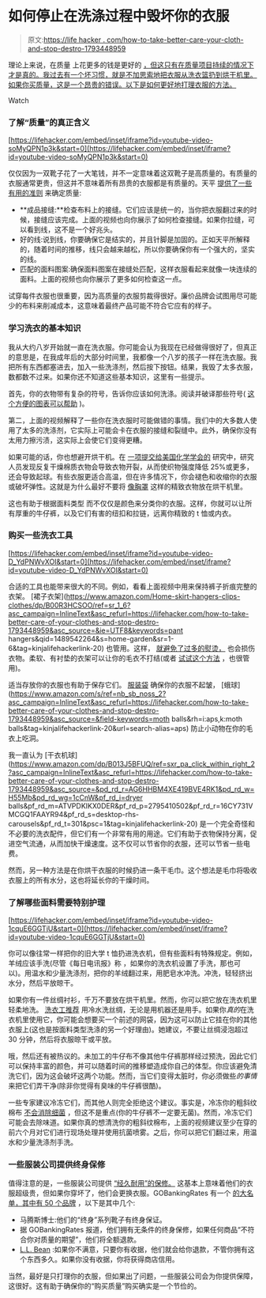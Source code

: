 # 如何停止在洗涤过程中毁坏你的衣服

> 原文:[https://life hacker . com/how-to-take-better-care-your-cloth-and-stop-destro-1793448959](https://lifehacker.com/how-to-take-better-care-of-your-clothes-and-stop-destro-1793448959)

理论上来说，在质量 上花更多的钱是更好的 [，但这只有在质量项目持续的情况下才是真的。我过去有一个坏习惯，就是不加思索地把衣服从洗衣篮扔到烘干机里。如果你买质量，这是一个昂贵的错误。以下是如何更好地打理衣服的方法。](http://lifehacker.com/cheap-clothes-are-too-expensive-buy-quality-instead-1751019637)

Watch

### 了解“质量”的真正含义

 [https://lifehacker.com/embed/inset/iframe?id=youtube-video-soMyQPN1p3k&start=0](https://lifehacker.com/embed/inset/iframe?id=youtube-video-soMyQPN1p3k&start=0) 

仅仅因为一双靴子花了一大笔钱，并不一定意味着这双靴子是高质量的。有质量的衣服通常更贵，但这并不意味着所有昂贵的衣服都是有质量的。天平 [提供了一些有用的准则](https://www.thebalance.com/how-to-spot-quality-clothing-1387970) 来确定质量:

*   **成品接缝:**检查布料上的接缝。它们应该是统一的，当你把衣服翻过来的时候，接缝应该完成。上面的视频也向你展示了如何检查接缝。如果你拉缝，可以看到线，这不是一个好兆头。
*   好的线:说到线，你要确保它是结实的，并且针脚是加固的。正如天平所解释的，随着时间的推移，线只会越来越松，所以你要确保你有一个强大的，坚实的线。
*   匹配的面料图案:确保面料图案在接缝处匹配，这样衣服看起来就像一块连续的面料。上面的视频也向你展示了更多如何检查这一点。

试穿每件衣服也很重要，因为高质量的衣服剪裁得很好。廉价品牌会试图用尽可能少的布料来削减成本，这意味着最终产品可能不符合它应有的样子。

### 学习洗衣的基本知识

我从大约八岁开始就一直在洗衣服。你可能会认为我现在已经做得很好了，但真正的意思是，在我成年后的大部分时间里，我都像一个八岁的孩子一样在洗衣服。我把所有东西都塞进去，加入一些洗涤剂，然后按下按钮。结果，我毁了太多衣服，数都数不过来。如果你还不知道这些基本知识，这里有一些提示。

首先，你的衣物带有复杂的符号，告诉你应该如何洗涤。阅读并破译那些符号( [这个方便的图表可以帮助](https://lifehacker.com/learn-all-those-complicated-laundry-instructions-with-t-5987106) )。

第二，上面的视频解释了一些你在洗衣服时可能做错的事情。我们中的大多数人使用了太多的洗涤剂，它实际上可能会卡在衣服的接缝和裂缝中。此外，确保你没有太用力擦污渍，这实际上会使它们变得更糟。

如果可能的话，你也想避开烘干机。在 [一项提交给美国化学学会的](https://www.sciencedaily.com/releases/1999/08/990831080157.htm) 研究中，研究人员发现反复干燥棉质衣物会导致衣物开裂，从而使织物强度降低 25%或更多，还会导致起球。有些衣服更适合高温，但在许多情况下，你会褪色和收缩你的衣服或破坏弹性。这就是为什么最好不要将 [像胸罩](http://jezebel.com/the-great-bra-washing-extravaganza-509259173) 这样的精致衣物放在烘干机里。

这也有助于根据面料类型 而不仅仅是颜色来分类你的衣服。这样，你就可以让所有厚重的牛仔裤，以及它们有害的纽扣和拉链，远离你精致的 t 恤或内衣。

### 购买一些洗衣工具

 [https://lifehacker.com/embed/inset/iframe?id=youtube-video-D_YdPNWvXOI&start=0](https://lifehacker.com/embed/inset/iframe?id=youtube-video-D_YdPNWvXOI&start=0) 

合适的工具也能带来很大的不同。例如，看看上面视频中用来保持裤子折痕完整的衣架。 [裙子衣架](https://www.amazon.com/Home-skirt-hangers-clips-clothes/dp/B00R3HCSOO/ref=sr_1_6?asc_campaign=InlineText&asc_refurl=https://lifehacker.com/how-to-take-better-care-of-your-clothes-and-stop-destro-1793448959&asc_source=&ie=UTF8&keywords=pant hangers&qid=1489542264&s=home-garden&sr=1-6&tag=kinjalifehackerlink-20) 也管用。这样， [就避免了过多的熨烫，](http://lifehacker.com/de-wrinkle-your-clothes-without-ever-touching-an-iron-518105006) 也会损伤衣物。柔软、有衬垫的衣架可以让你的毛衣不打结(或者 [试试这个方法](https://lifehacker.com/avoid-hanger-bumps-when-hanging-sweaters-5990894) ，也很管用)。

适当存放你的衣服也有助于保存它们。 [服装袋](https://www.amazon.com/Plastic-Garment-Pockets-Competitions-Danshuz/dp/B01M59OY1X/ref=lp_15743271_1_13?asc_campaign=InlineText&asc_refurl=https://lifehacker.com/how-to-take-better-care-of-your-clothes-and-stop-destro-1793448959&asc_source=&ie=UTF8&nodeID=15743271&qid=1489542119&s=apparel&sr=1-13&tag=kinjalifehackerlink-20) 确保你的衣服不起皱， [蛾球](https://www.amazon.com/s/ref=nb_sb_noss_2?asc_campaign=InlineText&asc_refurl=https://lifehacker.com/how-to-take-better-care-of-your-clothes-and-stop-destro-1793448959&asc_source=&field-keywords=moth balls&rh=i:aps,k:moth balls&tag=kinjalifehackerlink-20&url=search-alias=aps) 防止小动物在你的毛衣上吃洞。

我一直认为 [干衣机球](https://www.amazon.com/dp/B013J5BFUQ/ref=sxr_pa_click_within_right_2?asc_campaign=InlineText&asc_refurl=https://lifehacker.com/how-to-take-better-care-of-your-clothes-and-stop-destro-1793448959&asc_source=&pd_rd_r=AG6HHBM4XE419BVE4RK1&pd_rd_w=H55Mb&pd_rd_wg=1cCnW&pf_rd_i=dryer balls&pf_rd_m=ATVPDKIKX0DER&pf_rd_p=2795410502&pf_rd_r=16CY731VMCGQ1FAAYR94&pf_rd_s=desktop-rhs-carousels&pf_rd_t=301&psc=1&tag=kinjalifehackerlink-20) 是一个完全奇怪和不必要的洗衣配件，但它们有一个非常有用的用途。它们有助于衣物保持分离，促进空气流通，从而加快干燥速度。这不仅可以节省你的衣服，还可以节省一些电费。

然而，另一种方法是在你烘干衣服的时候扔进一条干毛巾。这个想法是毛巾将吸收衣服上的所有水分，这也将延长你的干燥时间。

### 了解哪些面料需要特别护理

 [https://lifehacker.com/embed/inset/iframe?id=youtube-video-1cquE6GGTjU&start=0](https://lifehacker.com/embed/inset/iframe?id=youtube-video-1cquE6GGTjU&start=0) 

你可以像往常一样把你的旧大学 t 恤扔进洗衣机，但有些面料有特殊规定。例如，羊绒应该手洗(尽管《每日电讯报》称 ，如果你的洗衣机设置了手洗，那也可以)。用温水和少量洗涤剂，把你的羊绒翻过来，用肥皂水冲洗。冲洗，轻轻挤出水分，然后平放晾干。

如果你有一件丝绸衬衫，千万不要放在烘干机里。然而，你可以把它放在洗衣机里轻柔地洗。 [洗衣工推荐](http://www.thelaundress.com/how-to-wash-silk) 用冷水洗丝绸，无论是用机器还是用手。如果你*真的*在洗衣机里使用它，你可能会想要买一个前述的网袋，因为这可以防止它挂在你的其他衣服上(这也是按面料类型洗涤的另一个好理由)。她建议，不要让丝绸浸泡超过 30 分钟，然后将衣服晾干或平放。

哦，然后还有被热议的。未加工的牛仔布不像其他牛仔裤那样经过预洗，因此它们可以保持丰富的颜色，并可以随着时间的推移塑造成你自己的体型。你应该避免清洗它们，因为这会破坏这两个功能。然而，当它们变得太脏时，你必须做些*的事情*来把它们弄干净(除非你觉得有臭味的牛仔裤很酷)。

一些专家建议冷冻它们，而其他人则完全拒绝这个建议。事实是，冷冻你的粗斜纹棉布 [不会消除细菌](http://www.businessinsider.com/does-freezing-your-jeans-kill-bacteria-2014-5) ，但这不是重点(你的牛仔裤不一定要无菌)。然而，冷冻它们可能会去除味道。如果你真的想清洗你的粗斜纹棉布，上面的视频建议至少在穿的前六个月对它们进行现场处理并使用抗菌喷雾。之后，你可以把它们翻过来，用温水和少量洗涤剂手洗。

### 一些服装公司提供终身保修

值得注意的是，一些服装公司提供 [“经久耐用”的保修。](http://twocents.lifehacker.com/these-brands-come-with-lifetime-warranties-1707342071) 这基本上意味着他们的衣服超级贵，但如果你穿坏了，他们会更换衣服。GOBankingRates 有一个 [的大名单，其中有 50 个品牌](http://www.gobankingrates.com/personal-finance/32-brands-lifetime-warranties/) ，以下是其中几个:

*   马腾斯博士:他们的“终身”系列靴子有终身保证。
*   据 GOBankingRates 报道，他们拥有无条件的终身保修，如果任何商品“不符合你对质量的期望”，他们将全额退款。
*   [L.L. Bean](https://www.llbean.com/llb/shop/513705?page=our-guarantee) :如果你不满意，只要你有收据，他们就会给你退款，不管你拥有这个东西多久。如果你没有收据，你将获得商店信用。

当然，最好是只打理你的衣服，但如果出了问题，一些服装公司会为你提供保障，这很好。这有助于确保你的“购买质量”购买确实是一个节俭的。